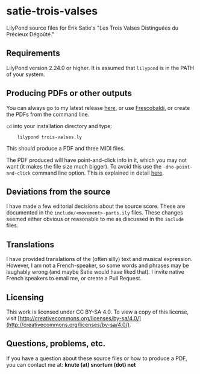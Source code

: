 # satie-trois-valses
LilyPond source files for Erik Satie's "Les Trois Valses Distinguées du Précieux Dégoûté."

## Requirements
LilyPond version 2.24.0 or higher.  It is assumed that `lilypond` is in the PATH of your system.

## Producing PDFs or other outputs
You can always go to my latest release [here](https://github.com/ksnortum/satie-trois-valses/releases/latest), or use [Frescobaldi](https://www.frescobaldi.org/), or create the PDFs from the command line.

`cd` into your installation directory and type:

        lilypond trois-valses.ly

This should produce a PDF and three MIDI files.

The PDF produced will have point-and-click info in it, which you may not want (it makes the file size much bigger).  To avoid this use the `-dno-point-and-click` command line option.  This is explained in detail [here](https://lilypond.org/doc/v2.24/Documentation/usage/command_002dline-usage).

## Deviations from the source
I have made a few editorial decisions about the source score.  These are documented in the `include/<movement>-parts.ily` files.  These changes seemed either obvious or reasonable to me as discussed in the `include` files.

## Translations
I have provided translations of the (often silly) text and musical expression.  However, I am not a French-speaker, so some words and phrases may be laughably wrong (and maybe Satie would have liked that).  I invite native French speakers to email me, or create a Pull Request.

## Licensing
This work is licensed under CC BY-SA 4.0. To view a copy of this license, visit [http://creativecommons.org/licenses/by-sa/4.0/](http://creativecommons.org/licenses/by-sa/4.0/).

## Questions, problems, etc.
If you have a question about these source files or how to produce a PDF, you can contact me at: **knute (at) snortum (dot) net**